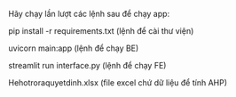 Hãy chạy lần lượt các lệnh sau để chạy app:

pip install -r requirements.txt (lệnh để cài thư viện)

uvicorn main:app (lệnh để chạy BE)

streamlit run interface.py (lệnh để chạy FE)

Hehotroraquyetdinh.xlsx (file excel chứ dữ liệu để tính AHP)
